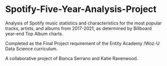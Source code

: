 # Spotify-Five-Year-Analysis-Project

Analysis of Spotify music statistics and characteristics for the most popular tracks, artists, and albums from 2017-2021, as determined by Billboard year-end Top Album charts. 

Completed as the Final Project requirement of the Entity Academy /Woz-U Data Science curriculum.

A collaborative project of Bianca Serrano and Katie Ravenwood.